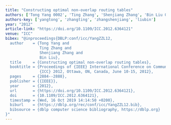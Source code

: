 ```yaml
---
title: "Constructing optimal non-overlap routing tables"
authors: ['Tong Yang 0002', 'Ting Zhang', 'Shenjiang Zhang', 'Bin Liu 0001']
authors-key: ['yangtong', 'zhangting', 'zhangshenjiang', 'liubin']
year: "2012"
article-link: "https://doi.org/10.1109/ICC.2012.6364121"
venue: "ICC"
bibex: "@inproceedings{DBLP:conf/icc/YangZZL12,
  author    = {Tong Yang and
               Ting Zhang and
               Shenjiang Zhang and
               Bin Liu},
  title     = {Constructing optimal non-overlap routing tables},
  booktitle = {Proceedings of {IEEE} International Conference on Communications,
               {ICC} 2012, Ottawa, ON, Canada, June 10-15, 2012},
  pages     = {2884--2888},
  publisher = {{IEEE}},
  year      = {2012},
  url       = {https://doi.org/10.1109/ICC.2012.6364121},
  doi       = {10.1109/ICC.2012.6364121},
  timestamp = {Wed, 16 Oct 2019 14:14:50 +0200},
  biburl    = {https://dblp.org/rec/conf/icc/YangZZL12.bib},
  bibsource = {dblp computer science bibliography, https://dblp.org}
}"
---
```

